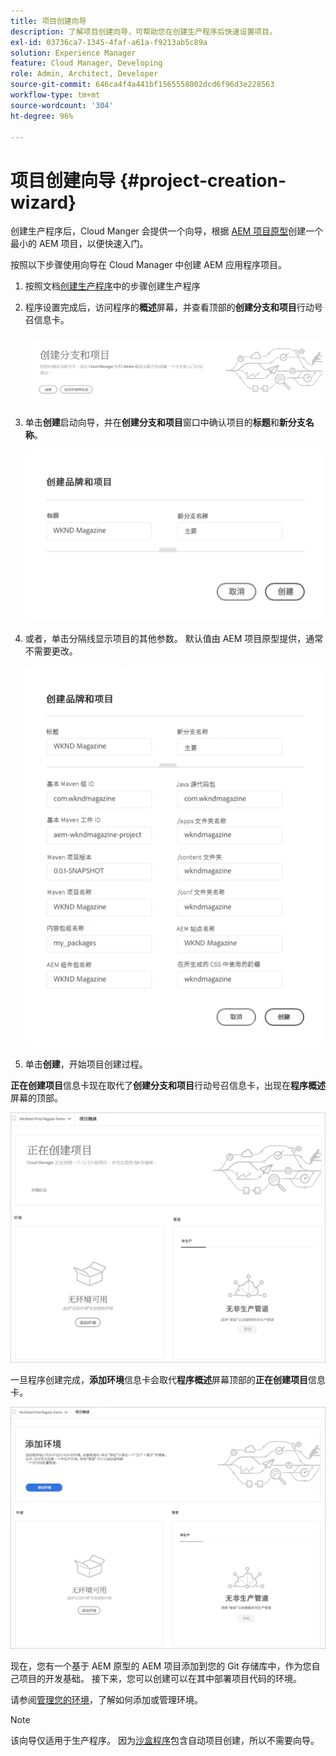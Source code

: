 ```yaml
---
title: 项目创建向导
description: 了解项目创建向导，可帮助您在创建生产程序后快速设置项目。
exl-id: 03736ca7-1345-4faf-a61a-f9213ab5c89a
solution: Experience Manager
feature: Cloud Manager, Developing
role: Admin, Architect, Developer
source-git-commit: 646ca4f4a441bf1565558002dcd6f96d3e228563
workflow-type: tm+mt
source-wordcount: '304'
ht-degree: 96%

---
```


# 项目创建向导 {#project-creation-wizard}

创建生产程序后，Cloud Manger 会提供一个向导，根据 [AEM 项目原型](https://experienceleague.adobe.com/docs/experience-manager-core-components/using/developing/archetype/overview.html?lang=zh-Hans)创建一个最小的 AEM 项目，以便快速入门。

按照以下步骤使用向导在 Cloud Manager 中创建 AEM 应用程序项目。

1. 按照文档[创建生产程序](creating-production-programs.md)中的步骤创建生产程序

1. 程序设置完成后，访问程序的&#x200B;**概述**&#x200B;屏幕，并查看顶部的&#x200B;**创建分支和项目**&#x200B;行动号召信息卡。

   ![向导的行动号召](assets/create-wizard1.png)

1. 单击&#x200B;**创建**&#x200B;启动向导，并在&#x200B;**创建分支和项目**&#x200B;窗口中确认项目的&#x200B;**标题**&#x200B;和&#x200B;**新分支名称**。

   ![创建分支和项目](assets/create-wizard2.png)

1. 或者，单击分隔线显示项目的其他参数。 默认值由 AEM 项目原型提供，通常不需要更改。

   ![其他项目参数](assets/create-wizard5.png)

1. 单击&#x200B;**创建**，开始项目创建过程。


**正在创建项目**&#x200B;信息卡现在取代了&#x200B;**创建分支和项目**&#x200B;行动号召信息卡，出现在&#x200B;**程序概述**&#x200B;屏幕的顶部。

![正在创建项目](assets/create-wizard3.png)

一旦程序创建完成，**添加环境**&#x200B;信息卡会取代&#x200B;**程序概述**&#x200B;屏幕顶部的&#x200B;**正在创建项目**&#x200B;信息卡。

![添加环境](assets/create-wizard4.png)

现在，您有一个基于 AEM 原型的 AEM 项目添加到您的 Git 存储库中，作为您自己项目的开发基础。 接下来，您可以创建可以在其中部署项目代码的环境。

请参阅[管理您的环境](/help/implementing/cloud-manager/manage-environments.md)，了解如何添加或管理环境。

>[!NOTE]
>
>该向导仅适用于生产程序。 因为[沙盒程序](introduction-sandbox-programs.md#auto-creation)包含自动项目创建，所以不需要向导。